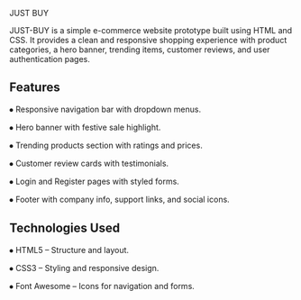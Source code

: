 JUST BUY

JUST-BUY is a simple e-commerce website prototype built using HTML and CSS.
It provides a clean and responsive shopping experience with product categories, a hero banner, trending items, customer reviews, and user authentication pages.


 Features
------------------------------------------------------------------------------

⦁	Responsive navigation bar with dropdown menus.

⦁	Hero banner with festive sale highlight.

⦁	Trending products section with ratings and prices.

⦁	Customer review cards with testimonials.

⦁	Login and Register pages with styled forms.

⦁	Footer with company info, support links, and social icons.



 Technologies Used
--------------------------------------------------------------------

⦁	HTML5 – Structure and layout.

⦁	CSS3 – Styling and responsive design.

⦁	Font Awesome – Icons for navigation and forms.
